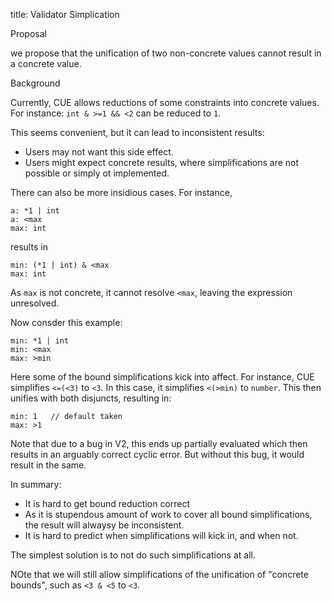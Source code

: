 
title: Validator Simplication

Proposal

we propose that the unification of two non-concrete values cannot result
in a concrete value.


Background

Currently, CUE allows reductions of some constraints into concrete values.
For instance:
`int & >=1 && <2` can be reduced to `1`.

This seems convenient, but it can lead to inconsistent results:
- Users may not want this side effect.
- Users might expect concrete results, where simplifications are not possible
  or simply ot implemented.

There can also be more insidious cases. For instance,
```cue
a: *1 | int
a: <max
max: int
```
results in
```cue
min: (*1 | int) & <max
max: int
```
As `max` is not concrete, it cannot resolve `<max`,
leaving the expression unresolved.

Now consder this example:
```
min: *1 | int
min: <max
max: >min
```
Here some of the bound simplifications kick into affect. For instance, CUE
simplifies `<=(<3)` to `<3`. In this case, it simplifies `<(>min)` to `number`.
This then unifies with both disjuncts, resulting in:
```
min: 1   // default taken
max: >1
```
Note that due to a bug in V2, this ends up partially evaluated which then
results in an arguably correct cyclic error. But without this bug, it
would result in the same.

In summary:
- It is hard to get bound reduction correct
- As it is stupendous amount of work to cover all bound simplifications,
  the result will alwaysy be inconsistent.
- It is hard to predict when simplifications will kick in, and when not.

The simplest solution is to not do such simplifications at all.

NOte that we will still allow simplifications of the unification of
"concrete bounds", such as `<3 & <5` to `<3`.



